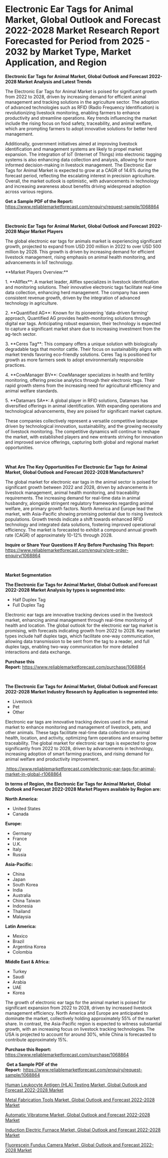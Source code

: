 <p><h1>Electronic Ear Tags for Animal Market, Global Outlook and Forecast 2022-2028 Market Research Report Forecasted for Period from 2025 -  2032 by Market Type, Market Application, and Region</h1></p><p><strong>Electronic Ear Tags for Animal Market, Global Outlook and Forecast 2022-2028 Market Analysis and Latest Trends</strong></p>
<p><p>The Electronic Ear Tags for Animal Market is poised for significant growth from 2022 to 2028, driven by increasing demand for efficient animal management and tracking solutions in the agriculture sector. The adoption of advanced technologies such as RFID (Radio Frequency Identification) is revolutionizing livestock monitoring, enabling farmers to enhance productivity and streamline operations. Key trends influencing the market include the rising focus on food safety, traceability, and animal welfare, which are prompting farmers to adopt innovative solutions for better herd management.</p><p>Additionally, government initiatives aimed at improving livestock identification and management systems are likely to propel market expansion. The integration of IoT (Internet of Things) into electronic tagging systems is also enhancing data collection and analysis, allowing for more informed decision-making in livestock management. The Electronic Ear Tags for Animal Market is expected to grow at a CAGR of 14.6% during the forecast period, reflecting the escalating interest in precision agriculture. Overall, the market outlook is optimistic, with advancements in technology and increasing awareness about benefits driving widespread adoption across various regions.</p></p>
<p><strong>Get a Sample PDF of the Report:&nbsp;</strong> <a href="https://www.reliablemarketforecast.com/enquiry/request-sample/1068864?utm_campaign=1897&utm_medium=2&utm_source=Github&utm_content=ia&utm_term=21032025&utm_id=electronic-ear-tags-for-animal-market-global-outlook-and-forecast-2022-2028">https://www.reliablemarketforecast.com/enquiry/request-sample/1068864</a></p>
<p>&nbsp;</p>
<p><strong>Electronic Ear Tags for Animal Market, Global Outlook and Forecast 2022-2028 Major Market Players</strong></p>
<p><p>The global electronic ear tags for animals market is experiencing significant growth, projected to expand from USD 200 million in 2022 to over USD 500 million by 2028. This growth is driven by increasing demand for efficient livestock management, rising emphasis on animal health monitoring, and advancements in IoT technology.</p><p>**Market Players Overview:**</p><p>1. **Allflex**: A market leader, Allflex specializes in livestock identification and monitoring solutions. Their innovative electronic tags facilitate real-time data collection, enhancing herd management. The company has seen consistent revenue growth, driven by the integration of advanced technology in agriculture.</p><p>2. **Quantified AG**: Known for its pioneering 'data-driven farming' approach, Quantified AG provides health-monitoring solutions through digital ear tags. Anticipating robust expansion, their technology is expected to capture a significant market share due to increasing investment from the ag-tech sector.</p><p>3. **Ceres Tag**: This company offers a unique solution with biologically degradable tags that monitor cattle. Their focus on sustainability aligns with market trends favoring eco-friendly solutions. Ceres Tag is positioned for growth as more farmers seek to adopt environmentally responsible practices.</p><p>4. **CowManager BV**: CowManager specializes in health and fertility monitoring, offering precise analytics through their electronic tags. Their rapid growth stems from the increasing need for agricultural efficiency and animal welfare standards.</p><p>5. **Datamars SA**: A global player in RFID solutions, Datamars has diversified offerings in animal identification. With expanding operations and technological advancements, they are poised for significant market capture.</p><p>These companies collectively represent a versatile competitive landscape driven by technological innovation, sustainability, and the growing necessity of livestock monitoring. The competitive dynamics will continue to reshape the market, with established players and new entrants striving for innovation and improved service offerings, capturing both global and regional market opportunities.</p></p>
<p>&nbsp;</p>
<p><strong>What Are The Key Opportunities For Electronic Ear Tags for Animal Market, Global Outlook and Forecast 2022-2028 Manufacturers?</strong></p>
<p><p>The global market for electronic ear tags in the animal sector is poised for significant growth between 2022 and 2028, driven by advancements in livestock management, animal health monitoring, and traceability requirements. The increasing demand for real-time data in animal husbandry, alongside stringent regulatory frameworks regarding animal welfare, are primary growth factors. North America and Europe lead the market, with Asia-Pacific showing promising potential due to rising livestock populations. Growth trends indicate a shift towards enhanced RFID technology and integrated data solutions, fostering improved operational efficiency. The market is forecasted to exhibit a compound annual growth rate (CAGR) of approximately 10-12% through 2028.</p></p>
<p><strong>Inquire or Share Your Questions If Any Before Purchasing This Report:</strong> <a href="https://www.reliablemarketforecast.com/enquiry/pre-order-enquiry/1068864?utm_campaign=1897&utm_medium=2&utm_source=Github&utm_content=ia&utm_term=21032025&utm_id=electronic-ear-tags-for-animal-market-global-outlook-and-forecast-2022-2028">https://www.reliablemarketforecast.com/enquiry/pre-order-enquiry/1068864</a></p>
<p>&nbsp;</p>
<p><strong>Market Segmentation</strong></p>
<p><strong>The Electronic Ear Tags for Animal Market, Global Outlook and Forecast 2022-2028 Market Analysis by types is segmented into:</strong></p>
<p><ul><li>Half Duplex Tag</li><li>Full Duplex Tag</li></ul></p>
<p><p>Electronic ear tags are innovative tracking devices used in the livestock market, enhancing animal management through real-time monitoring of health and location. The global outlook for the electronic ear tag market is promising, with forecasts indicating growth from 2022 to 2028. Key market types include half duplex tags, which facilitate one-way communication, allowing data transmission to be sent from the tag to a reader, and full duplex tags, enabling two-way communication for more detailed interactions and data exchange.</p></p>
<p><strong>Purchase this Report:&nbsp;</strong><a href="https://www.reliablemarketforecast.com/purchase/1068864?utm_campaign=1897&utm_medium=2&utm_source=Github&utm_content=ia&utm_term=21032025&utm_id=electronic-ear-tags-for-animal-market-global-outlook-and-forecast-2022-2028">https://www.reliablemarketforecast.com/purchase/1068864</a></p>
<p>&nbsp;</p>
<p><strong>The Electronic Ear Tags for Animal Market, Global Outlook and Forecast 2022-2028 Market Industry Research by Application is segmented into:</strong></p>
<p><ul><li>Livestock</li><li>Pet</li><li>Other</li></ul></p>
<p><p>Electronic ear tags are innovative tracking devices used in the animal market to enhance monitoring and management of livestock, pets, and other animals. These tags facilitate real-time data collection on animal health, location, and activity, optimizing farm operations and ensuring better traceability. The global market for electronic ear tags is expected to grow significantly from 2022 to 2028, driven by advancements in technology, increasing adoption of smart farming practices, and rising demand for animal welfare and productivity improvement.</p></p>
<p><a href="https://www.reliablemarketforecast.com/electronic-ear-tags-for-animal-market-in-global-r1068864?utm_campaign=1897&utm_medium=2&utm_source=Github&utm_content=ia&utm_term=21032025&utm_id=electronic-ear-tags-for-animal-market-global-outlook-and-forecast-2022-2028">&nbsp;https://www.reliablemarketforecast.com/electronic-ear-tags-for-animal-market-in-global-r1068864</a></p>
<p><strong>In terms of Region, the Electronic Ear Tags for Animal Market, Global Outlook and Forecast 2022-2028 Market Players available by Region are:</strong></p>
<p>
    <p> <strong> North America: </strong>
        <ul>
            <li>United States</li>
            <li>Canada</li>
        </ul>
        </p> 
    <p> <strong> Europe: </strong>
        <ul>
            <li>Germany</li>
            <li>France</li>
            <li>U.K.</li>
            <li>Italy</li>
            <li>Russia</li>
        </ul>
        </p> 
    <p> <strong> Asia-Pacific: </strong>
        <ul>
            <li>China</li>
            <li>Japan</li>
            <li>South Korea</li>
            <li>India</li>
            <li>Australia</li>
            <li>China Taiwan</li>
            <li>Indonesia</li>
            <li>Thailand</li>
            <li>Malaysia</li>
        </ul>
        </p> 
    <p> <strong> Latin America: </strong>
        <ul>
            <li>Mexico</li>
            <li>Brazil</li>
            <li>Argentina Korea</li>
            <li>Colombia</li>
        </ul>
        </p> 
    <p> <strong> Middle East & Africa: </strong>
        <ul>
            <li>Turkey</li>
            <li>Saudi</li>
            <li>Arabia</li>
            <li>UAE</li>
            <li>Korea</li>
        </ul>
    </p>
    </p>
<p><p>The growth of electronic ear tags for the animal market is poised for significant expansion from 2022 to 2028, driven by increased livestock management efficiency. North America and Europe are anticipated to dominate the market, collectively holding approximately 55% of the market share. In contrast, the Asia-Pacific region is expected to witness substantial growth, with an increasing focus on livestock tracking technologies. The USA is projected to account for around 30%, while China is forecasted to contribute approximately 15%.</p></p>
<p><strong>Purchase this Report: </strong><a href="https://www.reliablemarketforecast.com/purchase/1068864?utm_campaign=1897&utm_medium=2&utm_source=Github&utm_content=ia&utm_term=21032025&utm_id=electronic-ear-tags-for-animal-market-global-outlook-and-forecast-2022-2028">https://www.reliablemarketforecast.com/purchase/1068864</a></p>
<p>&nbsp;<strong>Get a Sample PDF of the Report:&nbsp;&nbsp;</strong><a href="https://www.reliablemarketforecast.com/enquiry/request-sample/1068864?utm_campaign=1897&utm_medium=2&utm_source=Github&utm_content=ia&utm_term=21032025&utm_id=electronic-ear-tags-for-animal-market-global-outlook-and-forecast-2022-2028">https://www.reliablemarketforecast.com/enquiry/request-sample/1068864</a></p>
<p><strong></strong></p>
<p><p><a href="https://github.com/safatabhee/Market-Research-Report-List-1/blob/main/human-leukocyte-antigen-hla-testing-market-global-outlook-and-forecast-2022-2028-market.md?utm_campaign=1897&utm_medium=2&utm_source=Github&utm_content=ia&utm_term=21032025&utm_id=electronic-ear-tags-for-animal-market-global-outlook-and-forecast-2022-2028">Human Leukocyte Antigen (HLA) Testing Market, Global Outlook and Forecast 2022-2028 Market</a></p><p><a href="https://github.com/rwanjamiul/Market-Research-Report-List-1/blob/main/metal-fabrication-tools-market-global-outlook-and-forecast-2022-2028-market.md?utm_campaign=1897&utm_medium=2&utm_source=Github&utm_content=ia&utm_term=21032025&utm_id=electronic-ear-tags-for-animal-market-global-outlook-and-forecast-2022-2028">Metal Fabrication Tools Market, Global Outlook and Forecast 2022-2028 Market</a></p><p><a href="https://github.com/rndwazeri/Market-Research-Report-List-1/blob/main/automatic-vibratome-market-global-outlook-and-forecast-2022-2028-market.md?utm_campaign=1897&utm_medium=2&utm_source=Github&utm_content=ia&utm_term=21032025&utm_id=electronic-ear-tags-for-animal-market-global-outlook-and-forecast-2022-2028">Automatic Vibratome Market, Global Outlook and Forecast 2022-2028 Market</a></p><p><a href="https://github.com/sivyerloucks/Market-Research-Report-List-1/blob/main/induction-electric-furnace-market-global-outlook-and-forecast-2022-2028-market.md?utm_campaign=1897&utm_medium=2&utm_source=Github&utm_content=ia&utm_term=21032025&utm_id=electronic-ear-tags-for-animal-market-global-outlook-and-forecast-2022-2028">Induction Electric Furnace Market, Global Outlook and Forecast 2022-2028 Market</a></p><p><a href="https://github.com/resiebustin/Market-Research-Report-List-1/blob/main/fluorescein-fundus-camera-market-global-outlook-and-forecast-2022-2028-market.md?utm_campaign=1897&utm_medium=2&utm_source=Github&utm_content=ia&utm_term=21032025&utm_id=electronic-ear-tags-for-animal-market-global-outlook-and-forecast-2022-2028">Fluorescein Fundus Camera Market, Global Outlook and Forecast 2022-2028 Market</a></p></p>